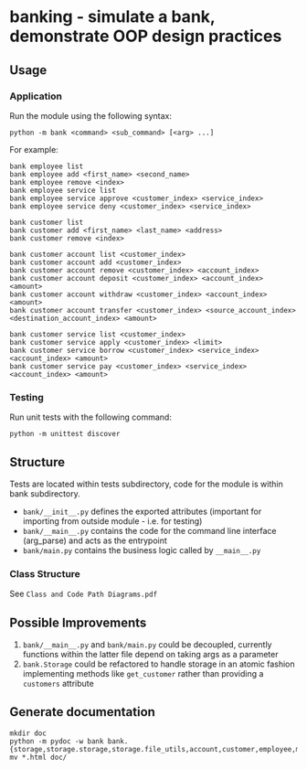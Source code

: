 # banking - simulate a bank, demonstrate OOP design practices

## Usage
### Application
Run the module using the following syntax:
```
python -m bank <command> <sub_command> [<arg> ...]
```

For example:
```
bank employee list
bank employee add <first_name> <second_name>
bank employee remove <index>
bank employee service list
bank employee service approve <customer_index> <service_index>
bank employee service deny <customer_index> <service_index>

bank customer list
bank customer add <first_name> <last_name> <address>
bank customer remove <index>

bank customer account list <customer_index>
bank customer account add <customer_index>
bank customer account remove <customer_index> <account_index>
bank customer account deposit <customer_index> <account_index> <amount>
bank customer account withdraw <customer_index> <account_index> <amount>
bank customer account transfer <customer_index> <source_account_index> <destination_account_index> <amount>

bank customer service list <customer_index>
bank customer service apply <customer_index> <limit>
bank customer service borrow <customer_index> <service_index> <account_index> <amount>
bank customer service pay <customer_index> <service_index> <account_index> <amount>
```

### Testing
Run unit tests with the following command:
```
python -m unittest discover
```

## Structure
Tests are located within tests subdirectory, code for the module is within bank subdirectory. 
- `bank/__init__.py` defines the exported attributes (important for importing from outside module - i.e. for testing)
- `bank/__main__.py` contains the code for the command line interface (arg_parse) and acts as the entrypoint
- `bank/main.py` contains the business logic called by `__main__.py`

### Class Structure
See `Class and Code Path Diagrams.pdf`


## Possible Improvements
1. `bank/__main__.py` and `bank/main.py` could be decoupled, currently functions within the latter file depend on taking args as a parameter
2. `bank.Storage` could be refactored to handle storage in an atomic fashion implementing methods like `get_customer` rather than providing a `customers` attribute

## Generate documentation
```
mkdir doc
python -m pydoc -w bank bank.{storage,storage.storage,storage.file_utils,account,customer,employee,main,service}
mv *.html doc/
```